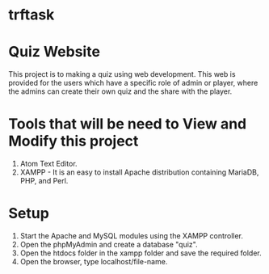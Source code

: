 # trftask

# Quiz Website
This project is to making a quiz using web development. This web is provided for the users which have a specific role of admin or player, where the admins can create their own quiz and the share with the player.

# Tools that will be need to View and Modify this project
1. Atom Text Editor. 
2. XAMPP - It is an easy to install Apache distribution containing MariaDB, PHP, and Perl. 

# Setup
1. Start the Apache and MySQL modules using the XAMPP controller. 
2. Open the phpMyAdmin and create a database "quiz". 
3. Open the htdocs folder in the xampp folder and save the required folder.
4. Open the browser, type localhost/file-name.
